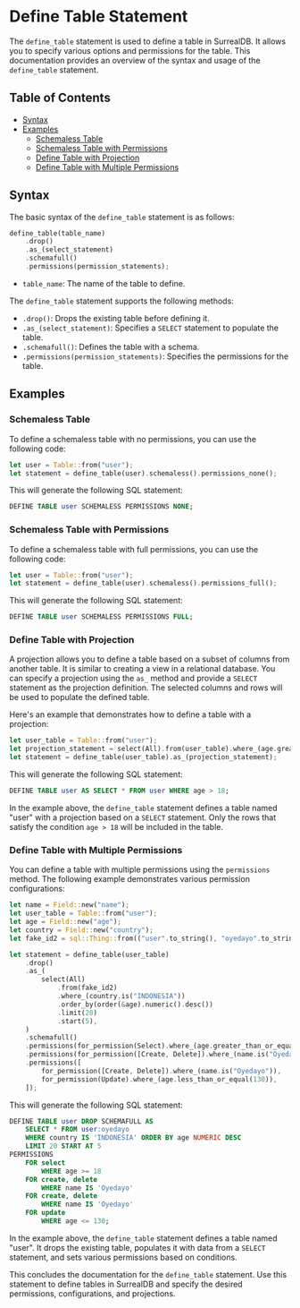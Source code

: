 # Define Table Statement

The `define_table` statement is used to define a table in SurrealDB. It allows you to specify various options and permissions for the table. This documentation provides an overview of the syntax and usage of the `define_table` statement.

## Table of Contents

- [Syntax](#syntax)
- [Examples](#examples)
  - [Schemaless Table](#schemaless-table)
  - [Schemaless Table with Permissions](#schemaless-table-with-permissions)
  - [Define Table with Projection](#define-table-with-projection)
  - [Define Table with Multiple Permissions](#define-table-with-multiple-permissions)

## Syntax

The basic syntax of the `define_table` statement is as follows:

```rust
define_table(table_name)
    .drop()
    .as_(select_statement)
    .schemafull()
    .permissions(permission_statements);
```

- `table_name`: The name of the table to define.

The `define_table` statement supports the following methods:

- `.drop()`: Drops the existing table before defining it.
- `.as_(select_statement)`: Specifies a `SELECT` statement to populate the table.
- `.schemafull()`: Defines the table with a schema.
- `.permissions(permission_statements)`: Specifies the permissions for the table.

## Examples

### Schemaless Table

To define a schemaless table with no permissions, you can use the following code:

```rust
let user = Table::from("user");
let statement = define_table(user).schemaless().permissions_none();
```

This will generate the following SQL statement:

```sql
DEFINE TABLE user SCHEMALESS PERMISSIONS NONE;
```

### Schemaless Table with Permissions

To define a schemaless table with full permissions, you can use the following code:

```rust
let user = Table::from("user");
let statement = define_table(user).schemaless().permissions_full();
```

This will generate the following SQL statement:

```sql
DEFINE TABLE user SCHEMALESS PERMISSIONS FULL;
```

### Define Table with Projection

A projection allows you to define a table based on a subset of columns from another table. It is similar to creating a view in a relational database. You can specify a projection using the `as_` method and provide a `SELECT` statement as the projection definition. The selected columns and rows will be used to populate the defined table.

Here's an example that demonstrates how to define a table with a projection:

```rust
let user_table = Table::from("user");
let projection_statement = select(All).from(user_table).where_(age.greater_than(18));
let statement = define_table(user_table).as_(projection_statement);
```

This will generate the following SQL statement:

```sql
DEFINE TABLE user AS SELECT * FROM user WHERE age > 18;
```

In the example above, the `define_table` statement defines a table named "user" with a projection based on a `SELECT` statement. Only the rows that satisfy the condition `age > 18` will be included in the table.

### Define Table with Multiple Permissions

You can define a table with multiple permissions using the `permissions` method. The following example demonstrates various permission configurations:

```rust
let name = Field::new("name");
let user_table = Table::from("user");
let age = Field::new("age");
let country = Field::new("country");
let fake_id2 = sql::Thing::from(("user".to_string(), "oyedayo".to_string()));

let statement = define_table(user_table)
    .drop()
    .as_(
        select(All)
            .from(fake_id2)
            .where_(country.is("INDONESIA"))
            .order_by(order(&age).numeric().desc())
            .limit(20)
            .start(5),
    )
    .schemafull()
    .permissions(for_permission(Select).where_(age.greater_than_or_equal(18))) // Single works
    .permissions(for_permission([Create, Delete]).where_(name.is("Oyedayo"))) // Multiple
    .permissions([
        for_permission([Create, Delete]).where_(name.is("Oyedayo")),
        for_permission(Update).where_(age.less_than_or_equal(130)),
    ]);
```

This will generate the following SQL statement:

```sql
DEFINE TABLE user DROP SCHEMAFULL AS
    SELECT * FROM user:oyedayo
    WHERE country IS 'INDONESIA' ORDER BY age NUMERIC DESC
    LIMIT 20 START AT 5
PERMISSIONS
    FOR select
        WHERE age >= 18
    FOR create, delete
        WHERE name IS 'Oyedayo'
    FOR create, delete
        WHERE name IS 'Oyedayo'
    FOR update
        WHERE age <= 130;
```

In the example above, the `define_table` statement defines a table named "user". It drops the existing table, populates it with data from a `SELECT` statement, and sets various permissions based on conditions.

This concludes the documentation for the `define_table` statement. Use this statement to define tables in SurrealDB and specify the desired permissions, configurations, and projections.
